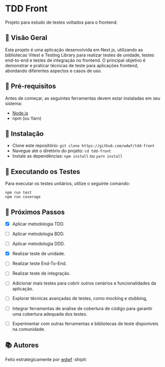 # TDD Front

Projeto para estudo de testes voltados para o frontend.

## 🧶 Visão Geral

Este projeto é uma aplicação desenvolvida em Next.js, utilizando as bibliotecas Vitest e Testing Library para realizar testes de unidade, testes end-to-end e testes de integração no frontend. O principal objetivo é demonstrar e praticar técnicas de teste para aplicações frontend, abordando diferentes aspectos e casos de uso.

## 🎒 Pré-requisitos

Antes de começar, as seguintes ferramentas devem estar instaladas em seu sistema:

- [Node.js](https://nodejs.org/en)
- npm (ou Yarn)

## 🚚 Instalação

- Clone este repositório: `git clone https://github.com/wdwf/tdd-front`
- Navegue até o diretório do projeto: `cd tdd-front`
- Instale as dependências: `npm install` ou `yarn install`

## 🔧 Executando os Testes

Para executar os testes unitários, utilize o seguinte comando:

```
npm run test
npm run coverage
```

## 👣 Próximos Passos

- [x] Aplicar metodologia TDD.

- [ ] Aplicar metodologia BDD.

- [ ] Aplicar metodologia DDD.

- [x] Realizar teste de unidade.

- [ ] Realizar teste End-To-End.

- [ ] Realizar teste de integração.

- [ ] Adicionar mais testes para cobrir outros cenários e funcionalidades da aplicação.

- [ ] Explorar técnicas avançadas de testes, como mocking e stubbing,

- [ ] Integrar ferramentas de análise de cobertura de código para garantir uma cobertura adequada dos testes.

- [ ] Experimentar com outras ferramentas e bibliotecas de teste disponíveis na comunidade.

## 📚 Autores

Feito estrategicamente por [wdwf](https://www.linkedin.com/in/weslleyferreira/) :shipit:
